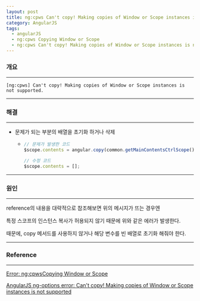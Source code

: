```yaml
---
layout: post
title: ng:cpws Can't copy! Making copies of Window or Scope instances is not supported
category: AngularJS
tags:
  - angularJS
  - ng:cpws Copying Window or Scope
  - ng:cpws Can't copy! Making copies of Window or Scope instances is not supported.
---
```








### 개요

---

`[ng:cpws] Can't copy! Making copies of Window or Scope instances is not supported.`

---



### 해결

---

- 문제가 되는 부분의 배열을 초기화 하거나 삭제

  - ```javascript
    // 문제가 발생한 코드
    $scope.contents = angular.copy(common.getMainContentsCtrlScope().contents);

    // 수정 코드
    $scope.contents = [];
    ```

---



### 원인

---

reference의 내용을 대략적으로 참조해보면 위의 메시지가 뜨는 경우엔

특정 스코프의 인스턴스 복사가 허용되지 않기 때문에 위와 같은 에러가 발생한다.

때문에, copy 메서드를 사용하지 않거나 해당 변수를 빈 배열로 초기화 해줘야 한다.

---



### Reference

---

[Error: ng:cpwsCopying Window or Scope](https://code.angularjs.org/1.5.8/docs/error/ng/cpws)

[AngularJS ng-options error: Can't copy! Making copies of Window or Scope instances is not supported](https://stackoverflow.com/questions/42991024/angularjs-ng-options-error-cant-copy-making-copies-of-window-or-scope-instanc)